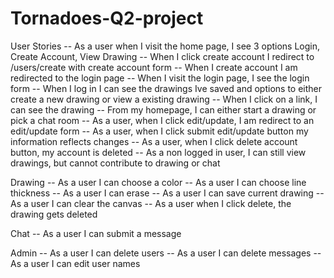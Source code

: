 # Tornadoes-Q2-project

User Stories
 -- As a user when I visit the home page, I see 3 options Login, Create Account, View Drawing
 -- When I click create account I redirect to /users/create with create account form
 -- When I create account I am redirected to the login page
 -- When I visit the login page, I see the login form
 -- When I log in I can see the drawings Ive saved and options to either create a new drawing or view a existing drawing
 -- When I click on a link, I can see the drawing
 -- From my homepage, I can either start a drawing or pick a chat room
 -- As a user, when I click edit/update, I am redirect to an edit/update form
 -- As a user, when I click submit edit/update button my information reflects changes
 -- As a user, when I click delete account button, my account is deleted
 -- As a non logged in user, I can still view drawings, but cannot contribute to drawing or chat

 Drawing
 -- As a user I can choose a color
 -- As a user I can choose line thickness
 -- As a user I can erase
 -- As a user I can save current drawing
 -- As a user I can clear the canvas
 -- As a user when I click delete, the drawing gets deleted

 Chat
 -- As a user I can submit a message

 Admin
 -- As a user I can delete users
 -- As a user I can delete messages
 -- As a user I can edit user names
